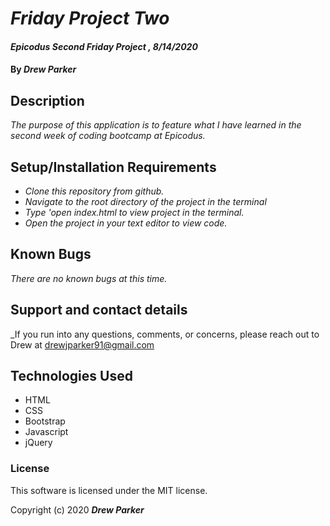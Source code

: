 # _Friday Project Two_

#### _Epicodus Second Friday Project , 8/14/2020_

#### By _**Drew Parker**_

## Description

_The purpose of this application is to feature what I have learned in the second week of coding bootcamp at Epicodus._

## Setup/Installation Requirements

* _Clone this repository from github._
* _Navigate to the root directory of the project in the terminal_
* _Type 'open index.html to view project in the terminal._
* _Open the project in your text editor to view code._

## Known Bugs

_There are no known bugs at this time._

## Support and contact details

_If you run into any questions, comments, or concerns, please reach out to Drew at drewjparker91@gmail.com

## Technologies Used

* HTML
* CSS
* Bootstrap
* Javascript
* jQuery

### License

This software is licensed under the MIT license.

Copyright (c) 2020 **_Drew Parker_**